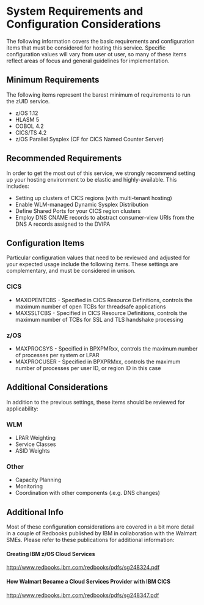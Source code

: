 # System Requirements and Configuration Considerations

The following information covers the basic requirements and configuration items that must be considered for hosting this service. Specific
configuration values will vary from user ot user, so many of these items reflect areas of focus and general guidelines for implementation.

## Minimum Requirements

The following items represent the barest minimum of requirements to run the zUID service.

- z/OS 1.12
- HLASM 5
- COBOL 4.2
- CICS/TS 4.2
- z/OS Parallel Sysplex (CF for CICS Named Counter Server)

## Recommended Requirements

In order to get the most out of this service, we strongly recommend setting up your hosting environment to be elastic and highly-available. This 
includes:

- Setting up clusters of CICS regions (with multi-tenant hosting)
- Enable WLM-managed Dynamic Sysplex Distribution
- Define Shared Ports for your CICS region clusters
- Employ DNS CNAME records to abstract consumer-view URIs from the DNS A records assigned to the DVIPA

## Configuration Items

Particular configuration values that need to be reviewed and adjusted for your expected usage include the following items. These settings are 
complementary, and must be considered in unison.

### CICS

- MAXOPENTCBS - Specified in CICS Resource Definitions, controls the maximum number of open TCBs for threadsafe applications
- MAXSSLTCBS - Specified in CICS Resource Definitions, controls the maximum number of TCBs for SSL and TLS handshake processing

### z/OS

- MAXPROCSYS - Specified in BPXPMRxx, controls the maximum number of processes per system or LPAR
- MAXPROCUSER - Specified in BPXPRMxx, controls the maximum number of processes per user ID, or region ID in this case

## Additional Considerations

In addition to the previous settings, these items should be reviewed for applicability:

### WLM
- LPAR Weighting
- Service Classes
- ASID Weights

### Other
- Capacity Planning
- Monitoring
- Coordination with other components (.e.g. DNS changes)


## Additional Info

Most of these configuration considerations are covered in a bit more detail in a couple of Redbooks published by IBM in collaboration with the 
Walmart SMEs. Please refer to these publications for additional information:

#### Creating IBM z/OS Cloud Services
http://www.redbooks.ibm.com/redbooks/pdfs/sg248324.pdf

#### How Walmart Became a Cloud Services Provider with IBM CICS 
http://www.redbooks.ibm.com/redbooks/pdfs/sg248347.pdf
